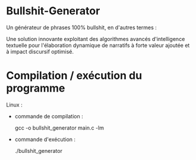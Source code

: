 # Bullshit-Generator

Un générateur de phrases 100% bullshit, en d'autres termes : 

Une solution innovante exploitant des algorithmes avancés d'intelligence textuelle pour l'élaboration dynamique de narratifs à forte valeur ajoutée et à impact discursif optimisé.

# Compilation / exécution du programme

Linux : 

- commande de compilation : 
  
  gcc -o bullshit_generator main.c -lm
- commande d'exécution : 
  
  ./bullshit_generator